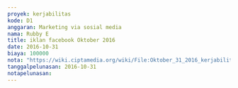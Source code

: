 ```yaml
---
proyek: kerjabilitas
kode: D1
anggaran: Marketing via sosial media
nama: Rubby E
title: iklan facebook Oktober 2016
date: 2016-10-31
biaya: 100000
nota: "https://wiki.ciptamedia.org/wiki/File:Oktober_31_2016_kerjabilitas_D1_iklan_fb_rubby373.jpg"
tanggalpelunasan: 2016-10-31
notapelunasan:
---
```

